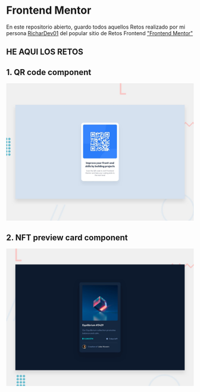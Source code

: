 # Frontend Mentor


En este repositorio abierto, guardo todos aquellos Retos realizado por mi persona [RicharDev01](https://github.com/RicharDev01) del popular sitio de Retos Frontend ["Frontend Mentor"](https://www.frontendmentor.io/)

## HE AQUI LOS RETOS

## 1. **QR code component**
  ![](./ComponenteCodigoQR/design/desktop-preview.jpg)

## 2. **NFT preview card component**
  ![](./nft-preview-card-component/design/desktop-preview.jpg)